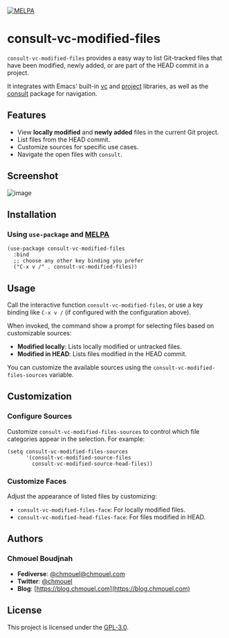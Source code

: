 [![MELPA](https://melpa.org/packages/consult-vc-modified-files-badge.svg)](https://melpa.org/#/consult-vc-modified-files)
# consult-vc-modified-files

`consult-vc-modified-files` provides a easy way to list Git-tracked files that have been modified, newly added, or are part of the HEAD commit in a project.

It integrates with Emacs' built-in [vc](https://www.gnu.org/software/emacs/manual/html_node/emacs/Version-Control.html) and
[project](https://github.com/emacs-mirror/emacs/blob/master/lisp/progmodes/project.el) libraries,
as well as the [consult](https://github.com/minad/consult) package for navigation.

## Features

- View **locally modified** and **newly added** files in the current Git project.
- List files from the HEAD commit.
- Customize sources for specific use cases.
- Navigate the open files with `consult`.

## Screenshot

![image](https://github.com/chmouel/consult-vc-modified-files/assets/98980/00272a25-a0b1-4b90-b4a8-21807ead914e)

## Installation

### Using `use-package` and [MELPA](https://melpa.org/)

```elisp
(use-package consult-vc-modified-files
  :bind
  ;; choose any other key binding you prefer
  ("C-x v /" . consult-vc-modified-files))
```

## Usage

Call the interactive function `consult-vc-modified-files`, or use a key binding
like `C-x v /` (if configured with the configuration above).

When invoked, the command show a prompt for selecting files based on customizable sources:

- **Modified locally**: Lists locally modified or untracked files.
- **Modified in HEAD**: Lists files modified in the HEAD commit.

You can customize the available sources using the
`consult-vc-modified-files-sources` variable.

## Customization

### Configure Sources

Customize `consult-vc-modified-files-sources` to control which file categories appear in the selection. For example:

```elisp
(setq consult-vc-modified-files-sources
      '(consult-vc-modified-source-files
        consult-vc-modified-source-head-files))
```

### Customize Faces

Adjust the appearance of listed files by customizing:

- `consult-vc-modified-files-face`: For locally modified files.
- `consult-vc-modified-head-files-face`: For files modified in HEAD.

## Authors

### Chmouel Boudjnah

- **Fediverse**: [@chmouel@chmouel.com](https://fosstodon.org/@chmouel)
- **Twitter**: [@chmouel](https://twitter.com/chmouel)
- **Blog**: [https://blog.chmouel.com](https://blog.chmouel.com)

## License

This project is licensed under the [GPL-3.0](./LICENSE).
